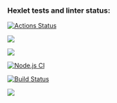 ### Hexlet tests and linter status:
[![Actions Status](https://github.com/Meetyouafter/frontend-project-lvl2/workflows/hexlet-check/badge.svg)](https://github.com/Meetyouafter/frontend-project-lvl2/actions)

<a href="https://codeclimate.com/github/Meetyouafter/frontend-project-lvl2/maintainability"><img src="https://api.codeclimate.com/v1/badges/ac7f02a9bf1ff85dc58e/maintainability" /></a>

<a href="https://codeclimate.com/github/Meetyouafter/frontend-project-lvl2/test_coverage"><img src="https://api.codeclimate.com/v1/badges/ac7f02a9bf1ff85dc58e/test_coverage" /></a>

[![Node.js CI](https://github.com/Meetyouafter/frontend-project-lvl2/actions/workflows/node.js.yml/badge.svg)](https://github.com/Meetyouafter/frontend-project-lvl2/actions/workflows/node.js.yml)

[![Build Status](https://app.travis-ci.com/Meetyouafter/frontend-project-lvl2.svg?branch=main)](https://app.travis-ci.com/Meetyouafter/frontend-project-lvl2)




<a href="https://asciinema.org/a/spJziyuDXq9yqIuZj8EyknBbS" target="_blank"><img src="https://asciinema.org/a/spJziyuDXq9yqIuZj8EyknBbS.svg" /></a>